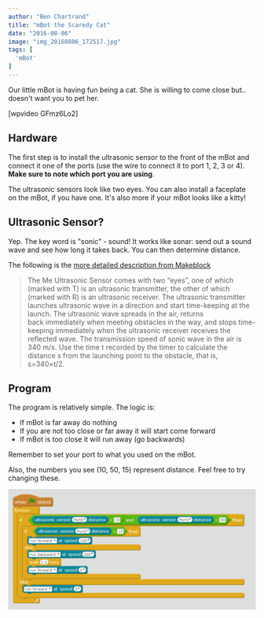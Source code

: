 ```yaml
---
author: "Ben Chartrand"
title: "mBot the Scaredy Cat"
date: "2016-08-06"
image: "img_20160806_172517.jpg"
tags: [
  'mBot'
]
---
```


Our little mBot is having fun being a cat. She is willing to come close but.. doesn't want you to pet her.

\[wpvideo GFmz6Lo2\]

## Hardware

The first step is to install the ultrasonic sensor to the front of the mBot and connect it one of the ports (use the wire to connect it to port 1, 2, 3 or 4). **Make sure to note which port you are using**.

The ultrasonic sensors look like two eyes. You can also install a faceplate on the mBot, if you have one. It's also more if your mBot looks like a kitty!

## Ultrasonic Sensor?

Yep. The key word is "sonic" - sound! It works like sonar: send out a sound wave and see how long it takes back. You can then determine distance.

The following is the [more detailed description from Makeblock](http://learn.makeblock.com/en/me-ultrasonic-sensor/)

> The Me Ultrasonic Sensor comes with two “eyes”, one of which (marked with T) is an ultrasonic transmitter, the other of which (marked with R) is an ultrasonic receiver. The ultrasonic transmitter launches ultrasonic wave in a direction and start time-keeping at the launch. The ultrasonic wave spreads in the air, returns back immediately when meeting obstacles in the way, and stops time-keeping immediately when the ultrasonic receiver receives the reflected wave. The transmission speed of sonic wave in the air is 340 m/s. Use the time t recorded by the timer to calculate the distance s from the launching point to the obstacle, that is, s=340×t/2.

## Program

The program is relatively simple. The logic is:

- If mBot is far away do nothing
- If you are not too close or far away it will start come forward
- If mBot is too close it will run away (go backwards)

Remember to set your port to what you used on the mBot.

Also, the numbers you see (10, 50, 15) represent distance. Feel free to try changing these.

![2016-08-06_17-36-30.png](images/2016-08-06_17-36-30.png)
